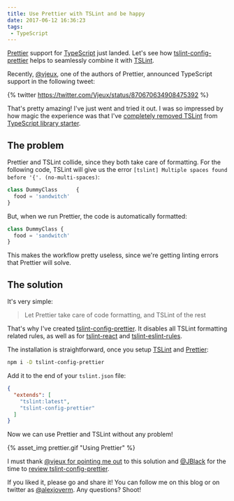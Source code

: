 ```yaml
---
title: Use Prettier with TSLint and be happy
date: 2017-06-12 16:36:23
tags:
 - TypeScript
---
```


[Prettier](https://github.com/prettier/prettier) support for [TypeScript](https://www.typescriptlang.org/) just landed. Let's see how [tslint-config-prettier](https://github.com/alexjoverm/tslint-config-prettier) helps to seamlessly combine it with [TSLint](https://palantir.github.io/tslint/).

<!-- more -->

Recently, [@vjeux](https://twitter.com/Vjeux), one of the authors of Prettier, announced TypeScript support in the following tweet:

{% twitter https://twitter.com/Vjeux/status/870670634908475392 %}

That's pretty amazing! I've just went and tried it out. I was so impressed by how magic the experience was that I've [completely removed TSLint](https://twitter.com/alexjoverm/status/871765191721197568) from [TypeScript library starter](https://github.com/alexjoverm/typescript-library-starter).

## The problem

Prettier and TSLint collide, since they both take care of formatting. For the following code, TSLint will give us the error `[tslint] Multiple spaces found before '{'. (no-multi-spaces)`:

```typescript
class DummyClass      {
  food = 'sandwitch'
}
```

But, when we run Prettier, the code is automatically formatted:

```typescript
class DummyClass {
  food = 'sandwitch'
}
```

This makes the workflow pretty useless, since we're getting linting errors that Prettier will solve.

## The solution

It's very simple:

> Let Prettier take care of code formatting, and TSLint of the rest

That's why I've created [tslint-config-prettier](https://github.com/alexjoverm/tslint-config-prettier). It disables all TSLint formatting related rules, as well as for [tslint-react](https://github.com/palantir/tslint-react) and [tslint-eslint-rules](https://github.com/buzinas/tslint-eslint-rules).

The installation is straightforward, once you setup [TSLint](https://palantir.github.io/tslint/) and [Prettier](https://github.com/prettier/prettier):

```bash
npm i -D tslint-config-prettier
```

Add it to the end of your `tslint.json` file:

```json
{
  "extends": [
    "tslint:latest",
    "tslint-config-prettier"
  ]
}
```

Now we can use Prettier and TSLint without any problem!

{% asset_img prettier.gif "Using Prettier" %}

I must thank [@vjeux for pointing me out](https://twitter.com/Vjeux/status/871796320792608768) to this solution and [@JBlack](https://twitter.com/JBlaak) for the time to [review tslint-config-prettier](https://github.com/alexjoverm/tslint-config-prettier/pull/1).

If you liked it, please go and share it! You can follow me on this blog or on twitter as [@alexjoverm](https://twitter.com/alexjoverm). Any questions? Shoot!
